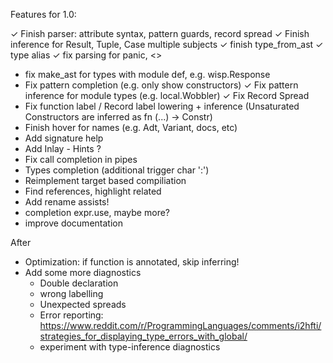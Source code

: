 Features for 1.0:

  ✓ Finish parser: attribute syntax, pattern guards, record spread 
  ✓ Finish inference for Result, Tuple, Case multiple subjects
  ✓ finish type_from_ast
  ✓ type alias
  ✓ fix parsing for panic, <>
  - fix make_ast for types with module def, e.g. wisp.Response
  - Fix pattern completion (e.g. only show constructors)
  ✓  Fix pattern inference for module types (e.g. local.Wobbler)
  ✓ Fix Record Spread
  - Fix function label / Record label lowering + inference (Unsaturated Constructors are inferred as fn (...) -> Constr)
  - Finish hover for names (e.g. Adt, Variant, docs, etc)
  - Add signature help
  - Add Inlay - Hints ?
  - Fix call completion in pipes
  - Types completion (additional trigger char ':')
  - Reimplement target based compiliation
  - Find references, highlight related
  - Add rename assists!
  - completion expr.use, maybe more?
  - improve documentation

After
  - Optimization: if function is annotated, skip inferring!
  - Add some more diagnostics
    - Double declaration
    - wrong labelling
    - Unexpected spreads
    - Error reporting: 
      https://www.reddit.com/r/ProgrammingLanguages/comments/i2hfti/strategies_for_displaying_type_errors_with_global/
    - experiment with type-inference diagnostics